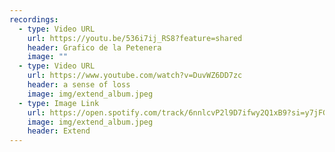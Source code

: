 ```yaml
---
recordings:
  - type: Video URL
    url: https://youtu.be/536i7ij_RS8?feature=shared
    header: Grafico de la Petenera
    image: ""
  - type: Video URL
    url: https://www.youtube.com/watch?v=DuvWZ6DD7zc
    header: a sense of loss
    image: img/extend_album.jpeg
  - type: Image Link
    url: https://open.spotify.com/track/6nnlcvP2l9D7ifwy2Q1xB9?si=y7jFGtYOTEmZaoOfek6avA&context=spotify%3Aalbum%3A4aCp1AQzt6L8nS9TOiw5oK
    image: img/extend_album.jpeg
    header: Extend
---
```

